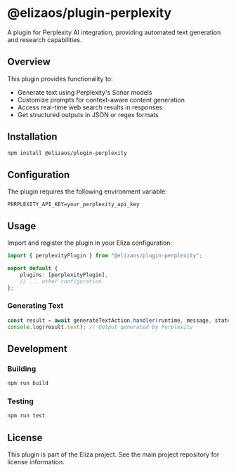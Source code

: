 # @elizaos/plugin-perplexity

A plugin for Perplexity AI integration, providing automated text generation and research capabilities.

## Overview

This plugin provides functionality to:

- Generate text using Perplexity's Sonar models
- Customize prompts for context-aware content generation
- Access real-time web search results in responses
- Get structured outputs in JSON or regex formats

## Installation

```bash
npm install @elizaos/plugin-perplexity
```

## Configuration

The plugin requires the following environment variable:

```env
PERPLEXITY_API_KEY=your_perplexity_api_key
```

## Usage

Import and register the plugin in your Eliza configuration:

```typescript
import { perplexityPlugin } from "@elizaos/plugin-perplexity";

export default {
    plugins: [perplexityPlugin],
    // ... other configuration
};
```

### Generating Text

```typescript
const result = await generateTextAction.handler(runtime, message, state);
console.log(result.text); // Output generated by Perplexity
```

## Development

### Building

```bash
npm run build
```

### Testing

```bash
npm run test
```

## License

This plugin is part of the Eliza project. See the main project repository for license information.
